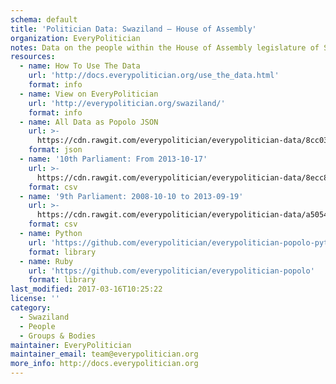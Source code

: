 ```yaml
---
schema: default
title: 'Politician Data: Swaziland — House of Assembly'
organization: EveryPolitician
notes: Data on the people within the House of Assembly legislature of Swaziland.
resources:
  - name: How To Use The Data
    url: 'http://docs.everypolitician.org/use_the_data.html'
    format: info
  - name: View on EveryPolitician
    url: 'http://everypolitician.org/swaziland/'
    format: info
  - name: All Data as Popolo JSON
    url: >-
      https://cdn.rawgit.com/everypolitician/everypolitician-data/8cc03e2600cde4113651f590690e7f23adffee5a/data/Swaziland/Assembly/ep-popolo-v1.0.json
    format: json
  - name: '10th Parliament: From 2013-10-17'
    url: >-
      https://cdn.rawgit.com/everypolitician/everypolitician-data/8ecc83a0bb2ef59cf4f266ac6ed872c442f3eead/data/Swaziland/Assembly/term-10.csv
    format: csv
  - name: '9th Parliament: 2008-10-10 to 2013-09-19'
    url: >-
      https://cdn.rawgit.com/everypolitician/everypolitician-data/a50544396aadc037ec054242b908be5671118b2b/data/Swaziland/Assembly/term-9.csv
    format: csv
  - name: Python
    url: 'https://github.com/everypolitician/everypolitician-popolo-python'
    format: library
  - name: Ruby
    url: 'https://github.com/everypolitician/everypolitician-popolo'
    format: library
last_modified: 2017-03-16T10:25:22
license: ''
category:
  - Swaziland
  - People
  - Groups & Bodies
maintainer: EveryPolitician
maintainer_email: team@everypolitician.org
more_info: http://docs.everypolitician.org
---
```

